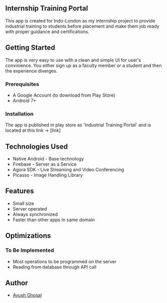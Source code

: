 
## Internship Training Portal

This app is created for Indo-London as my internship project to provide industrial training to students before placement and make them job ready with proper guidance and certifications.

## Getting Started

The app is very easy to use with a clean and simple UI for user's convinience. You either sign up as a faculty member or a student and then the experience diverges.

### Prerequisites

* A Google Account (to download from Play Store)
* Android 7+

### Installation

The app is published in play store as 'Industrial Training Portal' and is located at this link -> [link]

## Technologies Used

* Native Android - Base technology
* Firebase - Server as a Service
* Agora SDK - Live Streaming and Video Conferencing
* Picasso - Image Handling Library
## Features

- Small size
- Server operated
- Always synchronized
- Faster than other apps in same domain
## Optimizations

### To Be Implemented

- Most operations to be programmed on the server
- Reading from database through API call
## Author

- [Ayush Ghosal](https://www.github.com/ayush786113)

